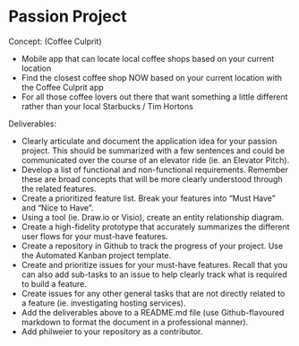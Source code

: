 # Passion Project

Concept: (Coffee Culprit)

- Mobile app that can locate local coffee shops based on your current location
- Find the closest coffee shop NOW based on your current location with the Coffee Culprit app
- For all those coffee lovers out there that want something a little different rather than your local Starbucks / Tim Hortons

Deliverables:

- Clearly articulate and document the application idea for your passion project. This should be summarized with a few sentences and could be communicated over the course of an elevator ride (ie. an Elevator Pitch).
- Develop a list of functional and non-functional requirements. Remember these are broad concepts that will be more clearly understood through the related features.
- Create a prioritized feature list. Break your features into “Must Have” and “Nice to Have”.
- Using a tool (ie. Draw.io or Visio), create an entity relationship diagram.
- Create a high-fidelity prototype that accurately summarizes the different user flows for your must-have features.
- Create a repository in Github to track the progress of your project. Use the Automated Kanban project template.
- Create and prioritize issues for your must-have features. Recall that you can also add sub-tasks to an issue to help          clearly track what is required to build a feature.
- Create issues for any other general tasks that are not directly related to a feature (ie. investigating hosting                services).
- Add the deliverables above to a README.md file (use Github-flavoured markdown to format the document in a professional manner).
- Add philweier to your repository as a contributor.
